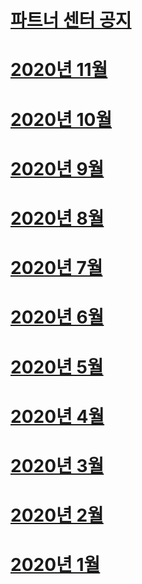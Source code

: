 # [파트너 센터 공지](index.md)
# [2020년 11월](2020-november.md)
# [2020년 10월](2020-october.md)
# [2020년 9월](2020-september.md)
# [2020년 8월](2020-august.md)
# [2020년 7월](2020-july.md)
# [2020년 6월](2020-june.md)
# [2020년 5월](2020-may.md)
# [2020년 4월](2020-april.md)
# [2020년 3월](2020-march.md)
# [2020년 2월](2020-february.md)
# [2020년 1월](2020-january.md)
